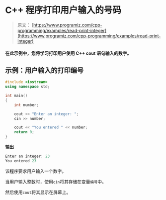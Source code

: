 # C++ 程序打印用户输入的号码

> 原文： [https://www.programiz.com/cpp-programming/examples/read-print-integer](https://www.programiz.com/cpp-programming/examples/read-print-integer)

#### 在此示例中，您将学习打印用户使用 C++  cout 语句输入的数字。

## 示例：用户输入的打印编号

```cpp
#include <iostream>
using namespace std;

int main()
{    
    int number;

    cout << "Enter an integer: ";
    cin >> number;

    cout << "You entered " << number;    
    return 0;
}
```

**输出**

```cpp
Enter an integer: 23
You entered 23
```

该程序要求用户输入一个数字。

当用户输入整数时，使用`cin`将其存储在变量`编号`中。

然后使用`cout`将其显示在屏幕上。